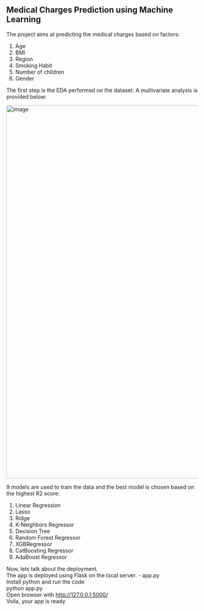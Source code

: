 ## Medical Charges Prediction using Machine Learning

The project aims at predicting the medical charges based on factors: 
1. Age
2. BMI
3. Region
4. Smoking Habit
5. Number of children
6. Gender

The first step is the EDA performed on the dataset. 
A multivariate analysis is provided below: 

<img width="1093" height="980" alt="image" src="https://github.com/user-attachments/assets/08fb6e2b-fbdd-4831-b0ad-455d4e2c53c4" />

9 models are used to train the data and the best model is chosen based on the highest R2 score:
1. Linear Regression
2. Lasso
3. Ridge
4. K-Neighbors Regressor
5. Decision Tree
6. Random Forest Regressor
7. XGBRegressor
8. CatBoosting Regressor
9. AdaBoost Regressor

Now, lets talk about the deployment.  
The app is deployed using Flask on the local server. - app.py  
Install python and run the code  
python app.py  
Open browser with http://127.0.0.1:5000/  
Voila, your app is ready  
